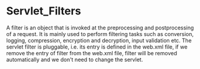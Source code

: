 # Servlet_Filters
A filter is an object that is invoked at the preprocessing and postprocessing of a request.  It is mainly used to perform filtering tasks such as conversion, logging, compression, encryption and decryption, input validation etc.  The servlet filter is pluggable, i.e. its entry is defined in the web.xml file, if we remove the entry of filter from the web.xml file, filter will be removed automatically and we don't need to change the servlet.
